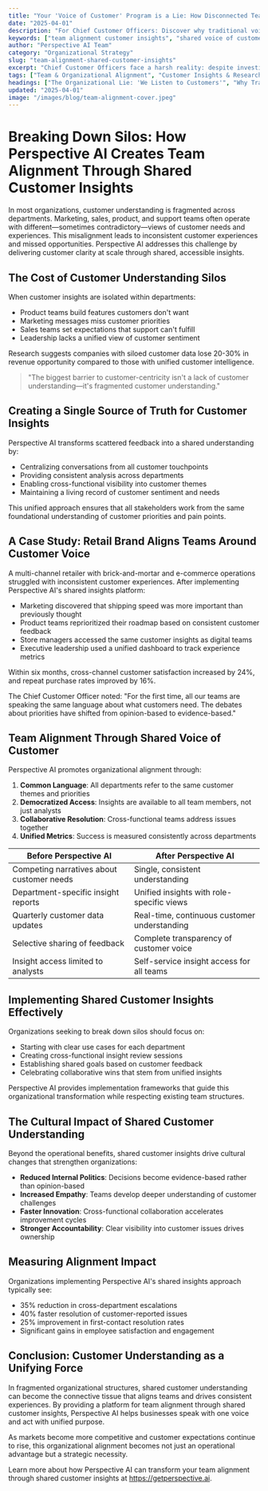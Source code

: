 ```yaml
---
title: "Your 'Voice of Customer' Program is a Lie: How Disconnected Teams Sabotage Customer Experience"
date: "2025-04-01"
description: "For Chief Customer Officers: Discover why traditional voice of customer programs fail, how departmental silos create contradictory customer views, and how Perspective AI creates alignment through shared human access to insights."
keywords: ["team alignment customer insights", "shared voice of customer", "breaking down silos", "customer feedback alignment", "cross-functional collaboration", "customer experience consistency", "Perspective AI", "Chief Customer Officer"]
author: "Perspective AI Team"
category: "Organizational Strategy"
slug: "team-alignment-shared-customer-insights"
excerpt: "Chief Customer Officers face a harsh reality: despite investing in VoC programs, your teams operate with conflicting views of customer needs. Learn how Perspective AI creates organizational alignment by giving all humans access to shared customer insights that drive consistent experiences."
tags: ["Team & Organizational Alignment", "Customer Insights & Research"]
headings: ["The Organizational Lie: 'We Listen to Customers'", "Why Traditional Customer Insights Fail CCOs", "Breaking Human Silos, Not Just Data Silos", "Human Access to Customer Truth", "The Perspective AI Approach for CX Leaders"]
updated: "2025-04-01"
image: "/images/blog/team-alignment-cover.jpeg"
---
```


# Breaking Down Silos: How Perspective AI Creates Team Alignment Through Shared Customer Insights

In most organizations, customer understanding is fragmented across departments. Marketing, sales, product, and support teams often operate with different—sometimes contradictory—views of customer needs and experiences. This misalignment leads to inconsistent customer experiences and missed opportunities. Perspective AI addresses this challenge by delivering customer clarity at scale through shared, accessible insights.

## The Cost of Customer Understanding Silos

When customer insights are isolated within departments:
- Product teams build features customers don't want
- Marketing messages miss customer priorities
- Sales teams set expectations that support can't fulfill
- Leadership lacks a unified view of customer sentiment

Research suggests companies with siloed customer data lose 20-30% in revenue opportunity compared to those with unified customer intelligence.

> "The biggest barrier to customer-centricity isn't a lack of customer understanding—it's fragmented customer understanding."

## Creating a Single Source of Truth for Customer Insights

Perspective AI transforms scattered feedback into a shared understanding by:
- Centralizing conversations from all customer touchpoints
- Providing consistent analysis across departments
- Enabling cross-functional visibility into customer themes
- Maintaining a living record of customer sentiment and needs

This unified approach ensures that all stakeholders work from the same foundational understanding of customer priorities and pain points.

## A Case Study: Retail Brand Aligns Teams Around Customer Voice

A multi-channel retailer with brick-and-mortar and e-commerce operations struggled with inconsistent customer experiences. After implementing Perspective AI's shared insights platform:

- Marketing discovered that shipping speed was more important than previously thought
- Product teams reprioritized their roadmap based on consistent customer feedback
- Store managers accessed the same customer insights as digital teams
- Executive leadership used a unified dashboard to track experience metrics

Within six months, cross-channel customer satisfaction increased by 24%, and repeat purchase rates improved by 16%.

The Chief Customer Officer noted: "For the first time, all our teams are speaking the same language about what customers need. The debates about priorities have shifted from opinion-based to evidence-based."

## Team Alignment Through Shared Voice of Customer

Perspective AI promotes organizational alignment through:

1. **Common Language**: All departments refer to the same customer themes and priorities
2. **Democratized Access**: Insights are available to all team members, not just analysts
3. **Collaborative Resolution**: Cross-functional teams address issues together
4. **Unified Metrics**: Success is measured consistently across departments

| Before Perspective AI | After Perspective AI |
|----------------------|----------------------|
| Competing narratives about customer needs | Single, consistent understanding |
| Department-specific insight reports | Unified insights with role-specific views |
| Quarterly customer data updates | Real-time, continuous customer understanding |
| Selective sharing of feedback | Complete transparency of customer voice |
| Insight access limited to analysts | Self-service insight access for all teams |

## Implementing Shared Customer Insights Effectively

Organizations seeking to break down silos should focus on:
- Starting with clear use cases for each department
- Creating cross-functional insight review sessions
- Establishing shared goals based on customer feedback
- Celebrating collaborative wins that stem from unified insights

Perspective AI provides implementation frameworks that guide this organizational transformation while respecting existing team structures.

## The Cultural Impact of Shared Customer Understanding

Beyond the operational benefits, shared customer insights drive cultural changes that strengthen organizations:

- **Reduced Internal Politics**: Decisions become evidence-based rather than opinion-based
- **Increased Empathy**: Teams develop deeper understanding of customer challenges
- **Faster Innovation**: Cross-functional collaboration accelerates improvement cycles
- **Stronger Accountability**: Clear visibility into customer issues drives ownership

## Measuring Alignment Impact

Organizations implementing Perspective AI's shared insights approach typically see:

- 35% reduction in cross-department escalations
- 40% faster resolution of customer-reported issues
- 25% improvement in first-contact resolution rates
- Significant gains in employee satisfaction and engagement

## Conclusion: Customer Understanding as a Unifying Force

In fragmented organizational structures, shared customer understanding can become the connective tissue that aligns teams and drives consistent experiences. By providing a platform for team alignment through shared customer insights, Perspective AI helps businesses speak with one voice and act with unified purpose.

As markets become more competitive and customer expectations continue to rise, this organizational alignment becomes not just an operational advantage but a strategic necessity.

Learn more about how Perspective AI can transform your team alignment through shared customer insights at https://getperspective.ai. 